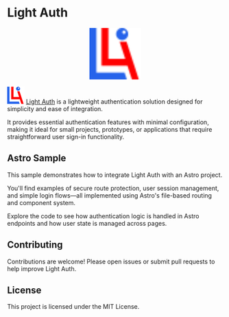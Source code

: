 # Light Auth

<p align="center">
    <img src="https://raw.githubusercontent.com/lightauth/.github/refs/heads/main/images/light-auth.svg" alt="Light Auth Logo" width="120"/>
</p>

![LightAuth](https://raw.githubusercontent.com/lightauth/.github/refs/heads/main/images/light-auth.svg) [Light Auth](https://lightauth.github.io) is a lightweight authentication solution designed for simplicity and ease of integration.

It provides essential authentication features with minimal configuration, making it ideal for small projects, prototypes, or applications that require straightforward user sign-in functionality.

## Astro Sample

This sample demonstrates how to integrate Light Auth with an Astro project.

You'll find examples of secure route protection, user session management, and simple login flows—all implemented using Astro's file-based routing and component system.

Explore the code to see how authentication logic is handled in Astro endpoints and how user state is managed across pages.

## Contributing

Contributions are welcome! Please open issues or submit pull requests to help improve Light Auth.

## License

This project is licensed under the MIT License.
